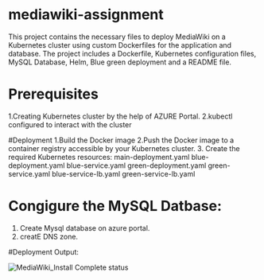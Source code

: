# mediawiki-assignment
This project contains the necessary files to deploy MediaWiki on a Kubernetes cluster using custom Dockerfiles for the application and database. The project includes a Dockerfile, Kubernetes configuration files, 
MySQL Database, Helm,  Blue green deployment and a README file.

# Prerequisites
1.Creating Kubernetes cluster by the help of AZURE Portal.
2.kubectl configured to interact with the cluster

#Deployment
1.Build the Docker image
2.Push the Docker image to a container registry accessible by your Kubernetes cluster.
3. Create the required Kubernetes resources:
 main-deployment.yaml
 blue-deployment.yaml
 blue-service.yaml
 green-deployment.yaml
 green-service.yaml
 blue-service-lb.yaml
 green-service-lb.yaml

# Congigure the MySQL Datbase:
 1. Create Mysql database on azure portal.
 2. creatE DNS zone.

#Deployment Output:

![MediaWiki_Install Complete status](https://github.com/Tanmoy97/mediawiki-assignment/assets/53449205/71bf852c-6179-4d67-954a-08bf7d748535)


